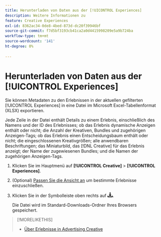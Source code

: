 ```yaml
---
title: Herunterladen von Daten aus der [!UICONTROL Experiences]
description: Weitere Informationen zu
feature: Creative Experiences
exl-id: 8362ac34-0de8-4bed-873d-dc20f39946bf
source-git-commit: f7d5bf3193cb41ca2a0d4415998209e5a9b724ba
workflow-type: tm+mt
source-wordcount: '141'
ht-degree: 0%

---
```


# Herunterladen von Daten aus der [!UICONTROL Experiences]

Sie können Metadaten zu den Erlebnissen in der aktuellen gefilterten [!UICONTROL Experiences] in eine Datei im Microsoft Excel-Tabellenformat (XLSX) exportieren.

Jede Zeile in der Datei enthält Details zu einem Erlebnis, einschließlich des Namens und der ID des Erlebnisses; ob das Erlebnis dynamische Anzeigen enthält oder nicht; die Anzahl der Kreativen, Bundles und zugehörigen Anzeigen-Tags; ob das Erlebnis einen Entscheidungsbaum enthält oder nicht; die eingeschlossenen Kreativgrößen; alle anwendbaren Beschriftungen; das Miniaturbild, das [!DNL Creative] für das Erlebnis anzeigt; der Name der zugewiesenen Bundles; und die Namen der zugehörigen Anzeigen-Tags.

1. Klicken Sie im Hauptmenü auf **[!UICONTROL Creative]** > **[!UICONTROL Experiences]**.

1. (Optional) [Passen Sie die Ansicht an](/help/creative/introduction/customize-data-views.md) um bestimmte Erlebnisse einzuschließen.

1. Klicken Sie in der Symbolleiste oben rechts auf ![Herunterladen](/help/creative/assets/download.png "Herunterladen").

   Die Datei wird im Standard-Downloads-Ordner Ihres Browsers gespeichert.

>[!MORELIKETHIS]
>* [Über Erlebnisse in Advertising Creative](/help/creative/experiences/experience-about.md)
